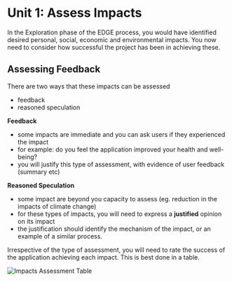 # Unit 1: Assess Impacts

In the Exploration phase of the EDGE process, you would have identified desired personal, social, economic and environmental impacts. You now need to consider how successful the project has been in achieving these. 

## Assessing Feedback
There are two ways that these impacts can be assessed
- feedback
- reasoned speculation

**Feedback**   
- some impacts are immediate and you can ask users if they experienced the impact
- for example: do you feel the application improved your health and well-being?
- you will justify this type of assessment, with evidence of user feedback (summary etc)

**Reasoned Speculation**
- some impact are beyond you capacity to assess (eg. reduction in the impacts of climate change)
- for these types of impacts, you will need to express a **justified** opinion on its impact
- the justification should identify the mechanism of the impact, or an example of a similar process.
    
Irrespective of the type of assessment, you will need to rate the success of the application achieving each impact. This is best done in a table.

![Impacts Assessment Table](../assets/impacts_eval.png)